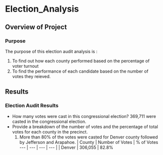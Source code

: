 # Election_Analysis

## Overview of Project

### Purpose
The purpose of this election audit analysis is :
1. To find out how each county performed based on the percentage of voter turnout
2. To find the performance of each candidate based on the number of votes they reieved. 

## Results

### Election Audit Results
- How many votes were cast in this congressional election?
  369,711 were casted in the congressional election.
- Provide a breakdown of the number of votes and the percentage of total votes 
  for each county in the precinct.
  1. More than 80% of the votes were casted for Denver county followed by Jefferson and Arapahoe.
     | County | Number of Votes | % of Votes
	 --- | --- | --- | --- |
	 | Denver | 306,055 | 82.8%
	 
